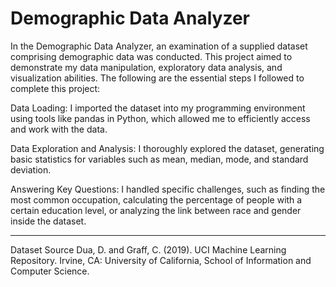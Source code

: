 # Demographic Data Analyzer

In the Demographic Data Analyzer, an examination of a supplied dataset comprising demographic data was conducted. This project aimed to demonstrate my data manipulation, exploratory data analysis, and visualization abilities. The following are the essential steps I followed to complete this project:

Data Loading: I imported the dataset into my programming environment using tools like pandas in Python, which allowed me to efficiently access and work with the data.

Data Exploration and Analysis: I thoroughly explored the dataset, generating basic statistics for variables such as mean, median, mode, and standard deviation.

Answering Key Questions: I handled specific challenges, such as finding the most common occupation, calculating the percentage of people with a certain education level, or analyzing the link between race and gender inside the dataset.

---------------

Dataset Source
Dua, D. and Graff, C. (2019). UCI Machine Learning Repository. Irvine, CA: University of California, School of Information and Computer Science.
